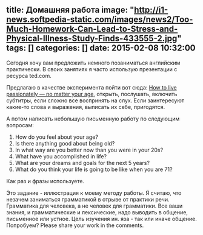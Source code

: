 title: Домашняя работа
image: "http://i1-news.softpedia-static.com/images/news2/Too-Much-Homework-Can-Lead-to-Stress-and-Physical-Illness-Study-Finds-433555-2.jpg"
tags: []
categories: []
date: 2015-02-08 10:32:00
---
Сегодня хочу вам предложить немного позаниматься английским практически.  В своих занятиях я часто использую презентации с ресурса ted.com.  

Предлагаю в качестве эксперимента пойти вот сюда: [How to live passionately — no matter your age](http://www.ted.com/talks/isabelle_allende_how_to_live_passionately_no_matter_your_age), открыть, послушать, включить субтитры, если сложно все воспринять на слух. Если заинтересуют какие-то слова и выражения, выписать их себе, пригодятся.

А потом написать небольшую письменную работу по следующим вопросам:

1. How  do you feel about your age?
2. Is there anything good about being old?
3. In what way are you better now than you were in your 20s?
4. What have you accomplished in life?
5. What are your dreams and goals for the next 5 years?
6. What do you think your life is going to be like when you are 71?

<!-- more -->
Как раз и фразы используете.

Это задание - иллюстрация к моему методу работы. Я считаю, что незачем заниматься грамматикой в отрыве от практики речи. Грамматика для человека, а не человек для грамматики. Все ваши знания, и грамматические и лексические, надо выводить в общение, письменное или устное. Цель изучения ин. яза - так или иначе общение. Попробуем? Please share your work in the comments.